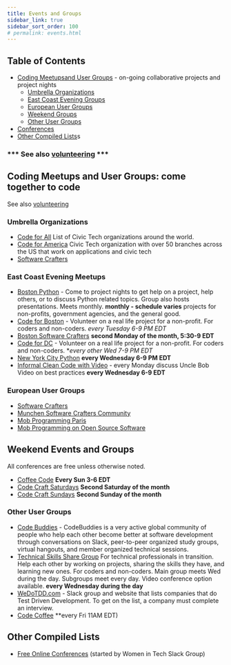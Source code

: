 ```yaml
---
title: Events and Groups
sidebar_link: true
sidebar_sort_order: 100
# permalink: events.html
---
```

## Table of Contents
- [Coding Meetupsand User Groups](#coding-meetups) - on-going collaborative projects and project nights
  - [Umbrella Organizations](#umb)  
  - [East Coast Evening Groups](#eastcoast)
  - [European User Groups](#europe)
  - [Weekend Groups](#weekend)
  - [Other User Groups](#other)
- [Conferences](#conferences)
- [Other Compiled Lists](#other)s

### *** See also [volunteering](volunteer.md) ***

<a name="coding-meetups"></a>
## Coding Meetups and User Groups: come together to code

See also [volunteering](volunteer.md)

<a name="umb"></a>
### Umbrella Organizations
- [Code for All](https://www.codeforall.org/members) List of Civic Tech organizations around the world.
- [Code for America](https://www.codeforamerica.org) Civic Tech organization with over 50 branches across the US that work on applications and civic tech 
- [Software Crafters](https://softwarecrafters.org)

<a name="eastcoast"></a>
### East Coast Evening Meetups
- [Boston Python](https://www.meetup.com/bostonpython) - Come to project nights to get help on a project, help others, or to discuss Python related topics.  Group also hosts presentations.  Meets monthly.  **monthly - schedule varies**
projects for non-profits, government agencies, and the general good.
- [Code for Boston](https://www.meetup.com/code-for-boston) - Volunteer on a real life project for a non-profit.  For coders and non-coders. **every Tuesday* 6-9 PM EDT*
- [Boston Software Crafters](https://www.meetup.com/Boston-Software-Crafters) **second Monday of the month, 5:30-9 EDT**
- [Code for DC](https://www.meetup.com/code-for-boston) - Volunteer on a real life project for a non-profit.  For coders and non-coders. **every other Wed 7-9 PM EDT*
- [New York City Python](https://www.meetup.com/nycpython/) **every Wednesday 6-9 PM EDT**
- [Informal Clean Code with Video](https://www.meetup.com/Boston-Clean-Mobile) - every Monday discuss Uncle Bob Video on best practices **every Wednesday 6-9 EDT**

<a name="europe"></a>
### European User Groups
- [Software Crafters](https://softwarecrafters.org)
- [Munchen Software Crafters Community](https://www.meetup.com/munich-software-craft-community/)
- [Mob Programming Paris](https://www.meetup.com/paris-mob-programming)
- [Mob Programming on Open Source Software](https://www.meetup.com/Mob-Programming-on-Open-Source-Software/)

<a name="weekend"></a>
## Weekend Events and Groups
All conferences are free unless otherwise noted.
- [Coffee Code](https://www.meetup.com/Coffee-Code) **Every Sun 3-6 EDT**
- [Code Craft Saturdays](https://eventbrite.com/e/code-craft-saturdays-remote-tickets-86994443723) **Second Saturday of the month**
- [Code Craft Sundays](https://www.eventbrite.com/e/code-craft-sundays-remote-tickets-87050240613) **Second Sunday of the month**

<a name="other"></a>
### Other User Groups
- [Code Buddies](https://codebuddies.org) - CodeBuddies is a very active global community of people who help each other become better at software development through conversations on Slack, peer-to-peer organized study groups, virtual hangouts, and member organized technical sessions.
- [Technical Skills Share Group](https://www.meetup.com/Technical-Skills-Share-Group/)  For technical professionals in transition.  Help each other by working on projects, sharing the skills they have, and learning new ones.  For coders and non-coders.  Main group meets Wed during the day.  Subgroups meet every day.  Video conference option available. **every Wednesday during the day**
- [WeDoTDD.com](https://wedotdd.com) - Slack group and website that lists companies that do Test Driven Development.  To get on the list, a company must complete an interview.
- [Code Coffee](https://www.meetup.com/code-coffee) **every Fri 11AM EDT)

<a name="other"></a>
## Other Compiled Lists
- [Free Online Conferences](https://docs.google.com/spreadsheets/d/1IKXAcDoYnWNpuFaDYkn_aplDZ5fRI0bJNWah0rGFO5E/htmlview) (started by Women in Tech Slack Group)




